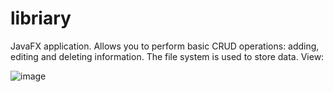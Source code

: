 # libriary
JavaFX application. 
Allows you to perform basic CRUD operations: adding, editing and deleting information. The file system is used to store data.
View:

![image](https://user-images.githubusercontent.com/38156923/151538828-c1bd7567-1c60-4dcd-a5d7-53ca0c264b10.png)

